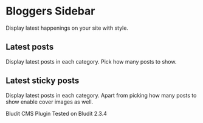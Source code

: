 # Bloggers Sidebar
Display latest happenings on your site with style.

## Latest posts
Display latest posts in each category. Pick how many posts to show.

## Latest sticky posts
Display latest posts in each category. Apart from picking how many posts to show enable cover images as well.

Bludit CMS Plugin
Tested on Bludit 2.3.4
